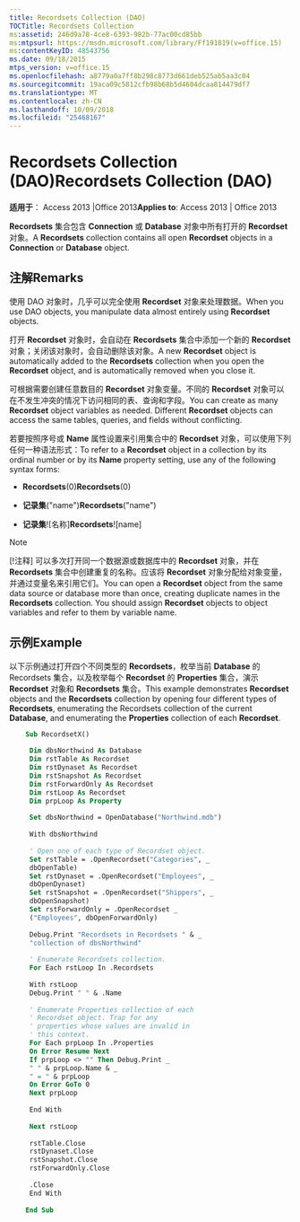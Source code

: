 ```yaml
---
title: Recordsets Collection (DAO)
TOCTitle: Recordsets Collection
ms:assetid: 246d9a78-4ce8-6393-982b-77ac00cd85bb
ms:mtpsurl: https://msdn.microsoft.com/library/Ff191819(v=office.15)
ms:contentKeyID: 48543756
ms.date: 09/18/2015
mtps_version: v=office.15
ms.openlocfilehash: a8779a0a7ff8b298c8773d661deb525ab5aa3c04
ms.sourcegitcommit: 19aca09c5812cfb98b68b5d4604dcaa814479df7
ms.translationtype: MT
ms.contentlocale: zh-CN
ms.lasthandoff: 10/09/2018
ms.locfileid: "25468167"
---
```

# <a name="recordsets-collection-dao"></a><span data-ttu-id="c0dc9-102">Recordsets Collection (DAO)</span><span class="sxs-lookup"><span data-stu-id="c0dc9-102">Recordsets Collection (DAO)</span></span>

<span data-ttu-id="c0dc9-103">**适用于**： Access 2013 |Office 2013</span><span class="sxs-lookup"><span data-stu-id="c0dc9-103">**Applies to**: Access 2013 | Office 2013</span></span>

<span data-ttu-id="c0dc9-104">**Recordsets** 集合包含 **Connection** 或 **Database** 对象中所有打开的 **Recordset** 对象。</span><span class="sxs-lookup"><span data-stu-id="c0dc9-104">A **Recordsets** collection contains all open **Recordset** objects in a **Connection** or **Database** object.</span></span>

## <a name="remarks"></a><span data-ttu-id="c0dc9-105">注解</span><span class="sxs-lookup"><span data-stu-id="c0dc9-105">Remarks</span></span>

<span data-ttu-id="c0dc9-106">使用 DAO 对象时，几乎可以完全使用 **Recordset** 对象来处理数据。</span><span class="sxs-lookup"><span data-stu-id="c0dc9-106">When you use DAO objects, you manipulate data almost entirely using **Recordset** objects.</span></span>

<span data-ttu-id="c0dc9-107">打开 **Recordset** 对象时，会自动在 **Recordsets** 集合中添加一个新的 **Recordset** 对象；关闭该对象时，会自动删除该对象。</span><span class="sxs-lookup"><span data-stu-id="c0dc9-107">A new **Recordset** object is automatically added to the **Recordsets** collection when you open the **Recordset** object, and is automatically removed when you close it.</span></span>

<span data-ttu-id="c0dc9-p101">可根据需要创建任意数目的 **Recordset** 对象变量。不同的 **Recordset** 对象可以在不发生冲突的情况下访问相同的表、查询和字段。</span><span class="sxs-lookup"><span data-stu-id="c0dc9-p101">You can create as many **Recordset** object variables as needed. Different **Recordset** objects can access the same tables, queries, and fields without conflicting.</span></span>

<span data-ttu-id="c0dc9-110">若要按照序号或 **Name** 属性设置来引用集合中的 **Recordset** 对象，可以使用下列任何一种语法形式：</span><span class="sxs-lookup"><span data-stu-id="c0dc9-110">To refer to a **Recordset** object in a collection by its ordinal number or by its **Name** property setting, use any of the following syntax forms:</span></span>

- <span data-ttu-id="c0dc9-111">**Recordsets**(0)</span><span class="sxs-lookup"><span data-stu-id="c0dc9-111">**Recordsets**(0)</span></span>

- <span data-ttu-id="c0dc9-112">**记录集**("name")</span><span class="sxs-lookup"><span data-stu-id="c0dc9-112">**Recordsets**("name")</span></span>

- <span data-ttu-id="c0dc9-113">**记录集**\!\[名称\]</span><span class="sxs-lookup"><span data-stu-id="c0dc9-113">**Recordsets**\!\[name\]</span></span>

> [!NOTE]
> <span data-ttu-id="c0dc9-p102">[!注释] 可以多次打开同一个数据源或数据库中的 **Recordset** 对象，并在 **Recordsets** 集合中创建重复的名称。应该将 **Recordset** 对象分配给对象变量，并通过变量名来引用它们。</span><span class="sxs-lookup"><span data-stu-id="c0dc9-p102">You can open a **Recordset** object from the same data source or database more than once, creating duplicate names in the **Recordsets** collection. You should assign **Recordset** objects to object variables and refer to them by variable name.</span></span>

## <a name="example"></a><span data-ttu-id="c0dc9-116">示例</span><span class="sxs-lookup"><span data-stu-id="c0dc9-116">Example</span></span>

<span data-ttu-id="c0dc9-117">以下示例通过打开四个不同类型的 **Recordsets**，枚举当前 **Database** 的 Recordsets 集合，以及枚举每个 **Recordset** 的 **Properties** 集合，演示 **Recordset** 对象和 **Recordsets** 集合。</span><span class="sxs-lookup"><span data-stu-id="c0dc9-117">This example demonstrates **Recordset** objects and the **Recordsets** collection by opening four different types of **Recordsets**, enumerating the Recordsets collection of the current **Database**, and enumerating the **Properties** collection of each **Recordset**.</span></span>

```vb
    Sub RecordsetX() 
     
     Dim dbsNorthwind As Database 
     Dim rstTable As Recordset 
     Dim rstDynaset As Recordset 
     Dim rstSnapshot As Recordset 
     Dim rstForwardOnly As Recordset 
     Dim rstLoop As Recordset 
     Dim prpLoop As Property 
     
     Set dbsNorthwind = OpenDatabase("Northwind.mdb") 
     
     With dbsNorthwind 
     
     ' Open one of each type of Recordset object. 
     Set rstTable = .OpenRecordset("Categories", _ 
     dbOpenTable) 
     Set rstDynaset = .OpenRecordset("Employees", _ 
     dbOpenDynaset) 
     Set rstSnapshot = .OpenRecordset("Shippers", _ 
     dbOpenSnapshot) 
     Set rstForwardOnly = .OpenRecordset _ 
     ("Employees", dbOpenForwardOnly) 
     
     Debug.Print "Recordsets in Recordsets " & _ 
     "collection of dbsNorthwind" 
     
     ' Enumerate Recordsets collection. 
     For Each rstLoop In .Recordsets 
     
     With rstLoop 
     Debug.Print " " & .Name 
     
     ' Enumerate Properties collection of each 
     ' Recordset object. Trap for any 
     ' properties whose values are invalid in 
     ' this context. 
     For Each prpLoop In .Properties 
     On Error Resume Next 
     If prpLoop <> "" Then Debug.Print _ 
     " " & prpLoop.Name & _ 
     " = " & prpLoop 
     On Error GoTo 0 
     Next prpLoop 
     
     End With 
     
     Next rstLoop 
     
     rstTable.Close 
     rstDynaset.Close 
     rstSnapshot.Close 
     rstForwardOnly.Close 
     
     .Close 
     End With 
     
    End Sub
```
